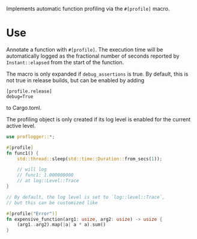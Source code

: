 Implements automatic function profiling via the `#[profile]` macro.

# Use

Annotate a function with `#[profile]`.
The execution time will be automatically logged as the fractional number of seconds reported by `Instant::elapsed` from the start of the function.

The macro is only expanded if `debug_assertions` is true.
By default, this is not true in release builds, but can be enabled by adding

```ignore
[profile.release]
debug=True
```

to Cargo.toml.

The profiling object is only created if its log level is enabled for the current active level.

```rust
use proflogger::*;

#[profile]
fn func1() {
    std::thread::sleep(std::time::Duration::from_secs(1));

    // will log
    // func1: 1.000000000
    // at log::Level::Trace
}

// By default, the log level is set to `log::level::Trace`,
// but this can be customized like

#[profile("Error")]
fn expensive_function(arg1: usize, arg2: usize) -> usize {
    (arg1..arg2).map(|a| a * a).sum()
}
```


